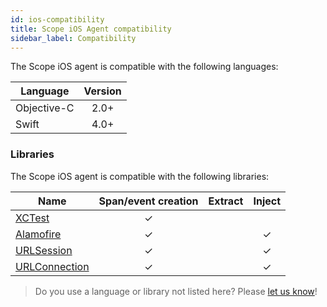 ```yaml
---
id: ios-compatibility
title: Scope iOS Agent compatibility
sidebar_label: Compatibility
---
```


The Scope iOS agent is compatible with the following languages:

| Language    | Version |
|-------------|:-------:|
| Objective-C |   2.0+  |
| Swift       |   4.0+  |


### Libraries

The Scope iOS agent is compatible with the following libraries:

| Name                                                                      | Span/event creation | Extract | Inject |
|---------------------------------------------------------------------------|:-------------------:|:-------:|:------:|
| [XCTest](https://developer.apple.com/documentation/xctest)                |          ✓          |         |        |
| [Alamofire](https://github.com/Alamofire/Alamofire)                       |          ✓          |         |    ✓   |
| [URLSession](https://developer.apple.com/documentation/foundation/nsurlsession)                       |          ✓          |         |    ✓   |
| [URLConnection](https://developer.apple.com/documentation/foundation/nsurlconnection)                       |          ✓          |         |    ✓   |


> Do you use a language or library not listed here? Please [let us know](https://home.undefinedlabs.com/goto/support)!
